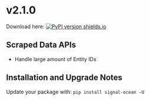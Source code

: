 # v2.1.0
Download here: [![PyPI version shields.io](https://img.shields.io/pypi/v/signal-ocean.svg)](https://pypi.python.org/pypi/signal-ocean/)

## Scraped Data APIs

- Handle large amount of Entity IDs

## Installation and Upgrade Notes
Update your package with: `pip install signal-ocean -U`